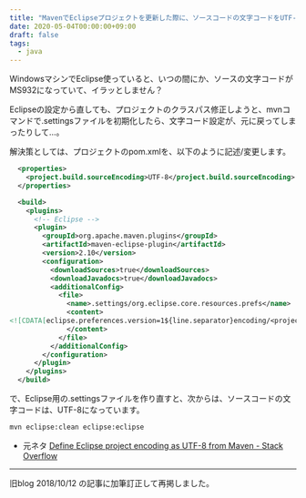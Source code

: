 ```yaml
---
title: "MavenでEclipseプロジェクトを更新した際に、ソースコードの文字コードをUTF-8にする"
date: 2020-05-04T00:00:00+09:00
draft: false
tags:
  - java
---
```

WindowsマシンでEclipse使っていると、いつの間にか、ソースの文字コードがMS932になっていて、イラッとしません？

Eclipseの設定から直しても、プロジェクトのクラスパス修正しようと、mvnコマンドで.settingsファイルを初期化したら、文字コード設定が、元に戻ってしまったりして…。

解決策としては、プロジェクトのpom.xmlを、以下のように記述/変更します。

```xml
  <properties>
    <project.build.sourceEncoding>UTF-8</project.build.sourceEncoding>
  </properties>

  <build>
    <plugins>
      <!-- Eclipse -->
      <plugin>
        <groupId>org.apache.maven.plugins</groupId>
        <artifactId>maven-eclipse-plugin</artifactId>
        <version>2.10</version>
        <configuration>
          <downloadSources>true</downloadSources>
          <downloadJavadocs>true</downloadJavadocs>
          <additionalConfig>
            <file>
              <name>.settings/org.eclipse.core.resources.prefs</name>
              <content>
<![CDATA[eclipse.preferences.version=1${line.separator}encoding/<project>=${project.build.sourceEncoding}${line.separator}]]>
              </content>
            </file>
          </additionalConfig>
        </configuration>
      </plugin>
    </plugins>
  </build>
```

で、Eclipse用の.settingsファイルを作り直すと、次からは、ソースコードの文字コードは、UTF-8になっています。

```sh
mvn eclipse:clean eclipse:eclipse
```

* 元ネタ [Define Eclipse project encoding as UTF-8 from Maven - Stack Overflow](https://stackoverflow.com/a/7605915 "Define Eclipse project encoding as UTF-8 from Maven - Stack Overflow") 

___

旧blog 2018/10/12 の記事に加筆訂正して再掲しました。